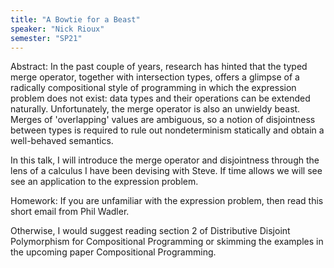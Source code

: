```yaml
---
title: "A Bowtie for a Beast"
speaker: "Nick Rioux"
semester: "SP21"
---
```

Abstract:
In the past couple of years, research has hinted that the typed merge operator,
together with intersection types, offers a glimpse of a radically compositional
style of programming in which the expression problem does not exist: data types
and their operations can be extended naturally. Unfortunately, the merge
operator is also an unwieldy beast. Merges of 'overlapping' values are
ambiguous, so a notion of disjointness between types is required to rule out
nondeterminism statically and obtain a well-behaved semantics.

In this talk, I will introduce the merge operator and disjointness through the
lens of a calculus I have been devising with Steve. If time allows we will see
see an application to the expression problem.

Homework:
If you are unfamiliar with the expression problem, then read this short email from
Phil Wadler.

Otherwise, I would suggest reading section 2 of Distributive Disjoint Polymorphism for Compositional Programming or skimming the examples in the upcoming paper Compositional Programming.